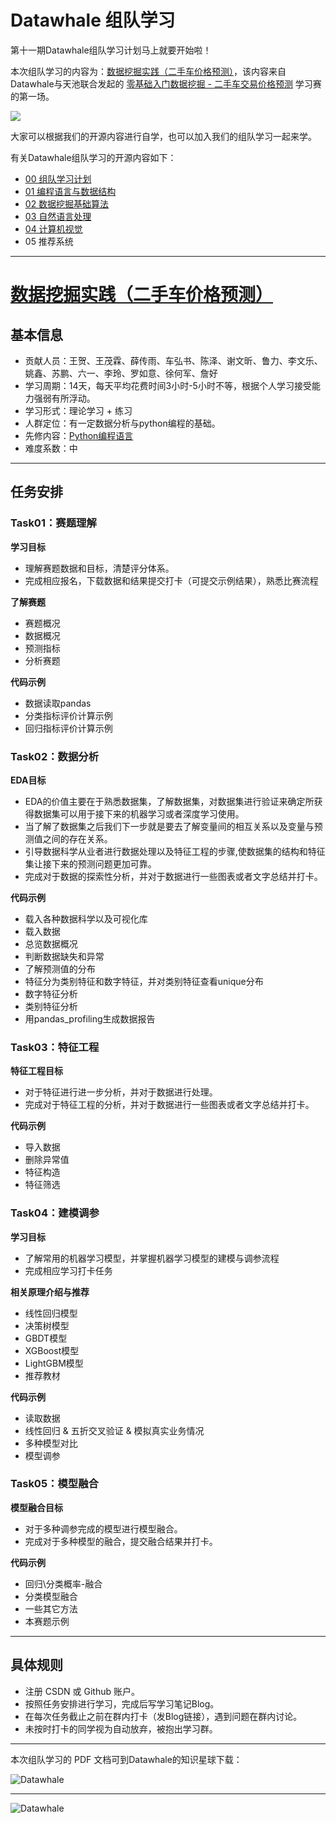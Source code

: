 # Datawhale 组队学习

第十一期Datawhale组队学习计划马上就要开始啦！

本次组队学习的内容为：[数据挖掘实践（二手车价格预测）](https://github.com/datawhalechina/team-learning-data-mining/tree/master/SecondHandCarPriceForecast)，该内容来自 Datawhale与天池联合发起的 [零基础入门数据挖掘 - 二手车交易价格预测](https://tianchi.aliyun.com/competition/entrance/231784/introduction) 学习赛的第一场。

![](https://img-blog.csdnimg.cn/20200801001301791.png)

大家可以根据我们的开源内容进行自学，也可以加入我们的组队学习一起来学。


有关Datawhale组队学习的开源内容如下：

- [00 组队学习计划](https://github.com/datawhalechina/team-learning)
- [01 编程语言与数据结构](https://github.com/datawhalechina/team-learning-program)
- [02 数据挖掘基础算法](https://github.com/datawhalechina/team-learning-data-mining)
- [03 自然语言处理](https://github.com/datawhalechina/team-learning-nlp)
- [04 计算机视觉](https://github.com/datawhalechina/team-learning-cv)
- 05 推荐系统

---
# [数据挖掘实践（二手车价格预测）](https://github.com/datawhalechina/team-learning-data-mining/tree/master/SecondHandCarPriceForecast)


## 基本信息
- 贡献人员：王贺、王茂霖、薛传雨、车弘书、陈泽、谢文昕、鲁力、李文乐、姚鑫、苏鹏、六一、李玲、罗如意、徐何军、詹好
- 学习周期：14天，每天平均花费时间3小时-5小时不等，根据个人学习接受能力强弱有所浮动。
- 学习形式：理论学习 + 练习
- 人群定位：有一定数据分析与python编程的基础。
- 先修内容：[Python编程语言](https://github.com/datawhalechina/team-learning-program/tree/master/Python-Language)
- 难度系数：中


---
## 任务安排

### Task01：赛题理解

<b>学习目标</b>

- 理解赛题数据和目标，清楚评分体系。
- 完成相应报名，下载数据和结果提交打卡（可提交示例结果），熟悉比赛流程

<b>了解赛题</b>

- 赛题概况
- 数据概况
- 预测指标
- 分析赛题

<b>代码示例</b>

- 数据读取pandas
- 分类指标评价计算示例
- 回归指标评价计算示例


### Task02：数据分析



<b>EDA目标</b>

- EDA的价值主要在于熟悉数据集，了解数据集，对数据集进行验证来确定所获得数据集可以用于接下来的机器学习或者深度学习使用。
- 当了解了数据集之后我们下一步就是要去了解变量间的相互关系以及变量与预测值之间的存在关系。
- 引导数据科学从业者进行数据处理以及特征工程的步骤,使数据集的结构和特征集让接下来的预测问题更加可靠。
- 完成对于数据的探索性分析，并对于数据进行一些图表或者文字总结并打卡。

**代码示例**

- 载入各种数据科学以及可视化库
- 载入数据
- 总览数据概况
- 判断数据缺失和异常
- 了解预测值的分布
- 特征分为类别特征和数字特征，并对类别特征查看unique分布
- 数字特征分析
- 类别特征分析
- 用pandas_profiling生成数据报告



### Task03：特征工程



<b>特征工程目标</b>

 
- 对于特征进行进一步分析，并对于数据进行处理。
- 完成对于特征工程的分析，并对于数据进行一些图表或者文字总结并打卡。


<b>代码示例</b>
- 导入数据
- 删除异常值
- 特征构造
- 特征筛选



### Task04：建模调参



<b>学习目标</b>

- 了解常用的机器学习模型，并掌握机器学习模型的建模与调参流程
- 完成相应学习打卡任务


<b>相关原理介绍与推荐</b>
- 线性回归模型
- 决策树模型
- GBDT模型
- XGBoost模型
- LightGBM模型
- 推荐教材

<b>代码示例</b>
- 读取数据
- 线性回归 & 五折交叉验证 & 模拟真实业务情况
- 多种模型对比
- 模型调参



### Task05：模型融合



<b>模型融合目标</b>

 
- 对于多种调参完成的模型进行模型融合。
- 完成对于多种模型的融合，提交融合结果并打卡。


<b>代码示例</b>
- 回归\分类概率-融合
- 分类模型融合
- 一些其它方法
- 本赛题示例




---
## 具体规则
- 注册 CSDN 或 Github 账户。
- 按照任务安排进行学习，完成后写学习笔记Blog。
- 在每次任务截止之前在群内打卡（发Blog链接），遇到问题在群内讨论。
- 未按时打卡的同学视为自动放弃，被抱出学习群。


---
本次组队学习的 PDF 文档可到Datawhale的知识星球下载：

![Datawhale](https://img-blog.csdnimg.cn/2020072621074658.png)


---
![Datawhale](https://img-blog.csdnimg.cn/20200726211045814.png)